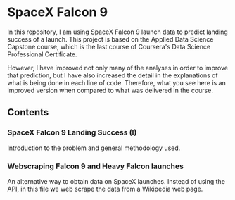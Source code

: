 # SpaceX Falcon 9
 In this repository, I am using SpaceX Falcon 9 launch data to predict landing success of a launch.
 This project is based on the Applied Data Science Capstone course, which is the last course of Coursera's Data Science Professional Certificate.
 
 However, I have improved not only many of the analyses in order to improve that prediction, but I have also increased the detail in the explanations of what is being done in each line of code. Therefore, what you see here is an improved version when compared to what was delivered in the course.
 
 ## Contents
 ### SpaceX Falcon 9 Landing Success (I)
 Introduction to the problem and general methodology used.
 
 ### Webscraping Falcon 9 and Heavy Falcon launches
 An alternative way to obtain data on SpaceX launches. Instead of using the API, in this file we web scrape the data from a Wikipedia web page.
